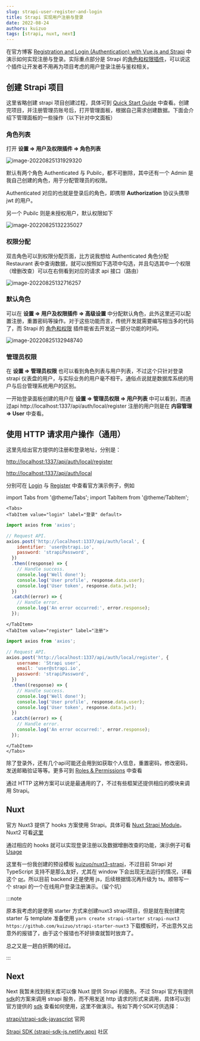 ```yaml
---
slug: strapi-user-register-and-login
title: Strapi 实现用户注册与登录
date: 2022-08-24
authors: kuizuo
tags: [strapi, nuxt, next]
---
```


在官方博客 [Registration and Login (Authentication) with Vue.js and Strapi](https://strapi.io/blog/registration-and-login-authentication-with-vue-js-and-strapi-1) 中演示如何实现注册与登录。实际重点部分是 Strapi 的[角色和权限插件](https://docs.strapi.io/developer-docs/latest/plugins/users-permissions.html)，可以说这个插件让开发者不用再为项目考虑的用户登录注册与鉴权相关。

<!-- truncate -->

## 创建 Strapi 项目

这里省略创建 strapi 项目创建过程，具体可到 [Quick Start Guide](https://docs.strapi.io/developer-docs/latest/getting-started/quick-start.html) 中查看。创建完项目，并注册管理员账号后，打开管理面板，根据自己需求创建数据。下面会介绍下管理面板的一些操作（以下针对中文面板）

### 角色列表

打开 **设置 => 用户及权限插件 => 角色列表**

![image-20220825131929320](https://img.kuizuo.cn/image-20220825131929320.png)

默认有两个角色 Authenticated 与 Pubilc，都不可删除，其中还有一个 Admin 是我自己创建的角色，用于分配管理员的权限。

Authenticated 对应的也就是登录后的角色，即携带 **Authorization** 协议头携带 jwt 的用户。

另一个 Pubilc 则是未授权用户，默认权限如下

![image-20220825132235027](https://img.kuizuo.cn/image-20220825132235027.png)

### 权限分配

双击角色可以到权限分配页面，比方说我想给 Authenticated 角色分配 Restaurant 表中查询数据，就可以按照如下选项中勾选，并且勾选其中一个权限（增删改查）可以在右侧看到对应的请求 api 接口（路由）

![image-20220825132716257](https://img.kuizuo.cn/image-20220825132716257.png)

### 默认角色

可以在 **设置 => 用户及权限插件 => 高级设置** 中分配默认角色，此外这里还可以配置注册，重置密码等操作。对于这些功能而言，传统开发就需要编写相当多的代码了，而 Strapi 的 [角色和权限](https://docs.strapi.io/developer-docs/latest/plugins/users-permissions.html) 插件能省去开发这一部分功能的时间。

![image-20220825132948740](https://img.kuizuo.cn/image-20220825132948740.png)

### 管理员权限

在 **设置 => 管理员权限** 也可以看到角色列表与用户列表，不过这个只针对登录 strapi 仪表盘的用户，与实际业务的用户毫不相干。通俗点说就是数据库系统的用户与后台管理系统用户的区别。

一开始登录面板创建的用户在 **设置 => 管理员权限 => 用户列表** 中可以看到，而通过api http://localhost:1337/api/auth/local/register 注册的用户则是在 **内容管理 => User** 中查看。

## 使用 HTTP 请求用户操作（通用）

这里先给出官方提供的注册和登录地址，分别是：

[http://localhost:1337/api/auth/local/register](http://localhost:1337/api/auth/local/register)

[http://localhost:1337/api/auth/local](http://localhost:1337/api/auth/local)

分别可在 [Login](https://docs.strapi.io/developer-docs/latest/plugins/users-permissions.html#login) 与 [Register](https://docs.strapi.io/developer-docs/latest/plugins/users-permissions.html#registration) 中查看官方演示例子，例如

import Tabs from '@theme/Tabs'; 
import TabItem from '@theme/TabItem';

```mdx-code-block
<Tabs>
<TabItem value="login" label="登录" default>
```

```js {4}
import axios from 'axios';

// Request API.
axios.post('http://localhost:1337/api/auth/local', {
    identifier: 'user@strapi.io',
    password: 'strapiPassword',
  })
  .then((response) => {
    // Handle success.
    console.log('Well done!');
    console.log('User profile', response.data.user);
    console.log('User token', response.data.jwt);
  })
  .catch((error) => {
    // Handle error.
    console.log('An error occurred:', error.response);
  });
```

```mdx-code-block
</TabItem>
<TabItem value="register" label="注册">
```

```js {4}
import axios from 'axios';

// Request API.
axios.post('http://localhost:1337/api/auth/local/register', {
    username: 'Strapi user',
    email: 'user@strapi.io',
    password: 'strapiPassword',
  })
  .then((response) => {
    // Handle success.
    console.log('Well done!');
    console.log('User profile', response.data.user);
    console.log('User token', response.data.jwt);
  })
  .catch((error) => {
    // Handle error.
    console.log('An error occurred:', error.response);
  });
```

```mdx-code-block
</TabItem>
</Tabs>
```

除了登录外，还有几个api可能还会用到如获取个人信息，重置密码，修改密码，发送邮箱验证等等。更多可到 [Roles & Permissions](https://docs.strapi.io/developer-docs/latest/plugins/users-permissions.html#authentication) 中查看

通过 HTTP 这种方案可以说是最通用的了，不过有些框架还提供相应的模块来调用 Strapi。

## Nuxt

官方 Nuxt3 提供了 hooks 方案使用 Strapi。具体可看 [Nuxt Strapi Module](https://strapi.nuxtjs.org/)。Nuxt2 可看[这里](https://strapi-v0.nuxtjs.org/hooks)

通过相应的 hooks 就可以实现登录注册以及数据增删改查的功能，演示例子可看 [Usage](https://strapi.nuxtjs.org/usage)

这里有一份我创建的预设模板 [kuizuo/nuxt3-strapi](https://github.com/kuizuo/nuxt3-strapi)，不过目前 Strapi 对 TypeScript 支持不是那么友好，尤其在 window 下会出现无法运行的情况，详看这个 [pr](https://github.com/strapi/strapi/pull/14088)。所以目前 backend 还是使用 js，后续根据情况再升级为 ts。顺带写一个 strapi 的一个在线用户登录注册演示。（留个坑）

:::note

原本我考虑的是使用 starter 方式来创建nuxt3 strapi项目，但是就在我创建完 starter 与 template 准备使用 `yarn create strapi-starter strapi-nuxt3 https://github.com/kuizuo/strapi-starter-nuxt3` 下载模板时，不出意外又出意外的报错了，由于这个报错也不好排查就暂时放弃了。

总之又是一趟白折腾的经过。

:::


## Next

Next 我暂未找到相关库可以像 Nuxt 提供 Strapi 的服务。不过 Strapi 官方有提供 [sdk](https://github.com/strapi/strapi-sdk-javascript)的方案来调用 strapi 服务，而不用发送 http 请求的形式来调用，具体可以到官方提供的 [sdk](https://github.com/strapi/strapi-sdk-javascript) 查看如何使用，这里不做演示。有如下两个SDK可供选择：

[strapi/strapi-sdk-javascript](https://github.com/strapi/strapi-sdk-javascript) 官网

[Strapi SDK (strapi-sdk-js.netlify.app)](https://strapi-sdk-js.netlify.app/) 社区
